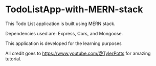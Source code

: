 # TodoListApp-with-MERN-stack

This Todo List application is built using MERN stack.

Dependencies used are: Express, Cors, and Mongoose.

This application is developed for the learning purposes

All credit goes to https://www.youtube.com/@TylerPotts for amazing tutorial.
